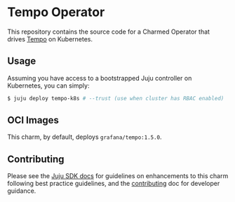 # Tempo Operator

This repository contains the source code for a Charmed Operator that drives [Tempo] on Kubernetes.

## Usage

Assuming you have access to a bootstrapped Juju controller on Kubernetes, you can simply:

```bash
$ juju deploy tempo-k8s # --trust (use when cluster has RBAC enabled)
```

## OCI Images

This charm, by default, deploys `grafana/tempo:1.5.0`.

## Contributing

Please see the [Juju SDK docs](https://juju.is/docs/sdk) for guidelines
on enhancements to this charm following best practice guidelines, and the
[contributing] doc for developer guidance.

[Tempo]: https://grafana.com/traces/
[contributing]: https://github.com/PietroPasotti/tempo-k8s-operator/blob/main/CONTRIBUTING.md
